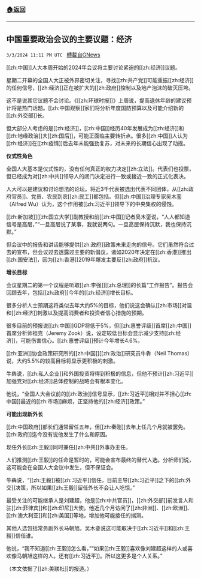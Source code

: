 ###  [:house:返回](README.md)
---


## 中国重要政治会议的主要议题：经济
`3/3/2024 11:11 PM UTC ` [轉載自GNews](https://gnews.org/articles/2361641)

[[zh:中国]]人大本周开始的2024年会议将主要讨论紧迫的[[zh:经济]]议题。

星期二开幕的全国人大正被外界密切关注，寻找[[zh:共产党]]可能重振[[zh:经济]]的任何信号，[[zh:经济]]正在被扩大的[[zh:政府]]控制以及地产泡沫的破灭压垮。

这不是说其它议题不会讨论。《[[zh:环球时报]]》上周说，提高退休年龄的建议预计将是热门话题。[[zh:中国观察]]家们将分析年度国防预算以及可能介绍新的[[zh:外交部]]长。

但大部分人考虑的是[[zh:经济]]，[[zh:中国]]经历40年发展成为[[zh:经济]]和[[zh:地缘政治]]大[[zh:国后]]，可能正面临主要转折点。很多[[zh:中国]]人认为[[zh:经济]]在[[zh:疫情]]后去年未能强劲复苏，对未来的长期信心出现了动摇。

**仪式性角色**

全国人大基本是仪式性的，没有任何真正的权力决定[[zh:立法]]。代表们也投票，但已经成为对[[zh:中共]]领导人的闭门决定进行一致或接近一致的正式化表决。

人大可以是建议和讨论想法的论坛。将近3千代表被选出代表不同团体，从[[zh:政府官员]]、党员、农民到农[[zh:民工]]都包括。但[[zh:中国]]治理专家吴木銮（Alfred Wu）认为，这个作用被[[zh:习近平]]领导下的中央集权的侵蚀。

[[zh:新加坡]][[zh:国立大学]]副教授和前[[zh:中国]]记者吴木銮说，“人人都知道信号是高层，”“一旦高层说了某事，我就说两句。一旦高层保持沉默，我也保持沉默。”

但会议中的报告和讲话能够提供[[zh:政府]]政策未来走向的信号。它们虽然符合过去的宣布，但会议过去透露过主要的新倡议，诸如2020年决定在[[zh:香港]]推出[[zh:国安法]]，因为[[zh:香港]]2019年爆发主要反[[zh:政府]]抗议。

**增长目标**

会议星期二的第一个议程是听取[[zh:李强]][[zh:总理]]的长篇“工作报告”。报告会回顾去年，包括[[zh:政府]]今年的[[zh:经济]]增长目标。

很多分析人士预期这将类似去年大约5%的目标，他们说这会确认[[zh:市场]]对温和[[zh:经济]]刺激以及提高消费者和投资者信心措施的预期。

很多目前的预报说[[zh:中国]]GDP将低于5%，但[[zh:惠誉评级]]首席[[zh:中国]]首席分析师祖克（Jeremy Zook）说，设定较低目标会显示减少支持[[zh:经济]]，可能伤害信心。[[zh:惠誉评级]]预计今年增长4.6%。

[[zh:亚洲]]协会政策研究所的[[zh:中国]][[zh:政治]]研究员牛犇（Neil Thomas）说，大约5.5%的较高目标将显示更积极的刺激。

牛犇说，[[zh:私人企业]]和外国投资将得到积极的信息，但他不预计[[zh:习近平]]加强党对[[zh:经济]]总体控制的战略会有根本变化。

他说，“全国人大会议前的[[zh:政治]]信号显示，[[zh:习近平]]相对并不担心[[zh:中国]]最近的[[zh:市场]]麻烦，正坚持他的[[zh:经济]]政策。”

**可能出现新外长**

[[zh:中国政府]]部长们通常留任五年，但[[zh:秦刚]]去年上任几个月就被罢免。[[zh:政府]]迄今没有说他发生了什么和原因。

现任外长[[zh:王毅]]同时兼任[[zh:中共]]外事办主任。

人们推测[[zh:王毅]]的任命是暂时的，可能会宣布最终的替代人选。分析师们说，这可能会在全国人大会议中发生，但不保证会。

牛犇说，“[[zh:王毅]]被[[zh:习近平]]信任，目前主导[[zh:习近平]]之下的[[zh:外交]]决策，所以如果[[zh:王毅]]留任外长不会让人吃惊。”

最受关注的可能继承人是刘建超，他是[[zh:中共官员]]，[[zh:外交部]]前发言人和驻[[zh:菲律宾]]和[[zh:印尼]]大使。他近几个月访问了[[zh:非洲]]、[[zh:欧洲]]、[[zh:澳大利亚]]和[[zh:美国]]等地，增加他可能接任的揣测。

其他人选包括常务副外长马朝旭。吴木銮说这可能取决于[[zh:习近平]]和[[zh:王毅]]信任谁。

他说，“我不知道[[zh:王毅]]怎么看，”“如果[[zh:王毅]]喜欢像刘建超这样的人或喜欢像马朝旭这样的人。还有[[zh:习近平]]。所以这更多是个人关系。”

（本文依据了[[zh:美联社]]的报道。）

